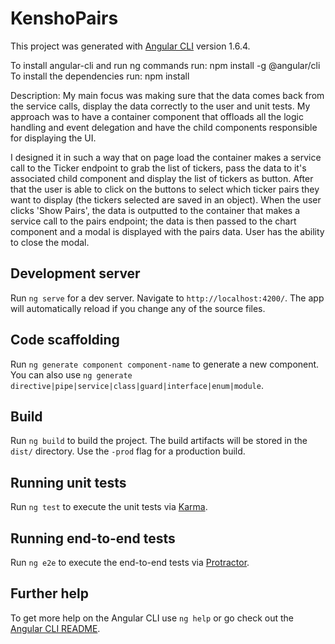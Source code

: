 # KenshoPairs

This project was generated with [Angular CLI](https://github.com/angular/angular-cli) version 1.6.4.

To install angular-cli and run ng commands run: npm install -g @angular/cli
To install the dependencies run: npm install

Description:
My main focus was making sure that the data comes back from the service calls, display the data correctly to the user and unit tests. My approach was to have a container component that offloads all the logic handling and event delegation and have the child components responsible for displaying the UI.

I designed it in such a way that on page load the container makes a service call to the Ticker endpoint to grab the list of tickers, pass the data to it's associated child component and display the list of tickers as button. After that the user is able to click on the buttons to select which ticker pairs they want to display (the tickers selected are saved in an object). When the user clicks 'Show Pairs', the data is outputted to the container that makes a service call to the pairs endpoint; the data is then passed to the chart component and a modal is displayed with the pairs data. User has the ability to close the modal.

## Development server

Run `ng serve` for a dev server. Navigate to `http://localhost:4200/`. The app will automatically reload if you change any of the source files.

## Code scaffolding

Run `ng generate component component-name` to generate a new component. You can also use `ng generate directive|pipe|service|class|guard|interface|enum|module`.

## Build

Run `ng build` to build the project. The build artifacts will be stored in the `dist/` directory. Use the `-prod` flag for a production build.

## Running unit tests

Run `ng test` to execute the unit tests via [Karma](https://karma-runner.github.io).

## Running end-to-end tests

Run `ng e2e` to execute the end-to-end tests via [Protractor](http://www.protractortest.org/).

## Further help

To get more help on the Angular CLI use `ng help` or go check out the [Angular CLI README](https://github.com/angular/angular-cli/blob/master/README.md).
